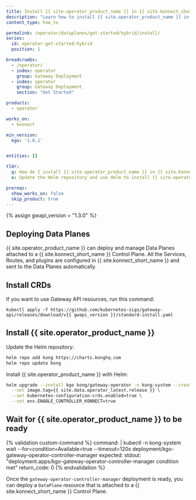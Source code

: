 ```yaml
---
title: Install {{ site.operator_product_name }} in {{ site.konnect_short_name }} hybrid mode
description: "Learn how to install {{ site.operator_product_name }} in Konnect hybrid mode using Helm"
content_type: how_to

permalink: /operator/dataplanes/get-started/hybrid/install/
series:
  id: operator-get-started-hybrid
  position: 1

breadcrumbs:
  - /operator/
  - index: operator
    group: Gateway Deployment
  - index: operator
    group: Gateway Deployment
    section: "Get Started"

products:
  - operator

works_on:
  - konnect

min_version:
  kgo: '1.6.1'


entities: []

tldr:
  q: How do I install {{ site.operator_product_name }} in {{ site.konnect_short_name }} hybrid mode?
  a: Update the Helm repository and use Helm to install {{ site.operator_product_name }} in {{ site.konnect_short_name }}.

prereqs:
  show_works_on: false
  skip_product: true
---
```


{% assign gwapi_version = "1.3.0" %}

## Deploying Data Planes

{{ site.operator_product_name }} can deploy and manage Data Planes attached to a {{ site.konnect_short_name }} Control Plane. All the Services, Routes, and plugins are configured in {{ site.konnect_short_name }} and sent to the Data Planes automatically.

## Install CRDs

If you want to use Gateway API resources, run this command:

```shell
kubectl apply -f https://github.com/kubernetes-sigs/gateway-api/releases/download/v{{ gwapi_version }}/standard-install.yaml
```

## Install {{ site.operator_product_name }}

Update the Helm repository:

```bash
helm repo add kong https://charts.konghq.com
helm repo update kong
```

Install {{ site.operator_product_name }} with Helm:

```bash
helm upgrade --install kgo kong/gateway-operator -n kong-system --create-namespace \
  --set image.tag={{ site.data.operator_latest.release }} \
  --set kubernetes-configuration-crds.enabled=true \
  --set env.ENABLE_CONTROLLER_KONNECT=true
```

## Wait for {{ site.operator_product_name }} to be ready

{% validation custom-command %}
command: |
  kubectl -n kong-system wait --for=condition=Available=true --timeout=120s deployment/kgo-gateway-operator-controller-manager
expected:
  stdout: "deployment.apps/kgo-gateway-operator-controller-manager condition met"
  return_code: 0
{% endvalidation %}

Once the `gateway-operator-controller-manager` deployment is ready, you can deploy a `DataPlane` resource that is attached to a {{ site.konnect_short_name }} Control Plane.